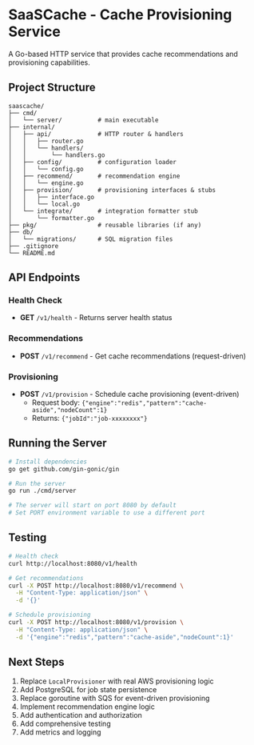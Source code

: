 # SaaSCache - Cache Provisioning Service

A Go-based HTTP service that provides cache recommendations and provisioning capabilities.

## Project Structure

```
saascache/
├── cmd/
│   └── server/          # main executable
├── internal/
│   ├── api/             # HTTP router & handlers
│   │   ├── router.go
│   │   └── handlers/
│   │       └── handlers.go
│   ├── config/          # configuration loader
│   │   └── config.go
│   ├── recommend/       # recommendation engine
│   │   └── engine.go
│   ├── provision/       # provisioning interfaces & stubs
│   │   ├── interface.go
│   │   └── local.go
│   └── integrate/       # integration formatter stub
│       └── formatter.go
├── pkg/                 # reusable libraries (if any)
├── db/
│   └── migrations/      # SQL migration files
├── .gitignore
└── README.md
```

## API Endpoints

### Health Check
- **GET** `/v1/health` - Returns server health status

### Recommendations
- **POST** `/v1/recommend` - Get cache recommendations (request-driven)

### Provisioning
- **POST** `/v1/provision` - Schedule cache provisioning (event-driven)
  - Request body: `{"engine":"redis","pattern":"cache-aside","nodeCount":1}`
  - Returns: `{"jobId":"job-xxxxxxxx"}`

## Running the Server

```bash
# Install dependencies
go get github.com/gin-gonic/gin

# Run the server
go run ./cmd/server

# The server will start on port 8080 by default
# Set PORT environment variable to use a different port
```

## Testing

```bash
# Health check
curl http://localhost:8080/v1/health

# Get recommendations
curl -X POST http://localhost:8080/v1/recommend \
  -H "Content-Type: application/json" \
  -d '{}'

# Schedule provisioning
curl -X POST http://localhost:8080/v1/provision \
  -H "Content-Type: application/json" \
  -d '{"engine":"redis","pattern":"cache-aside","nodeCount":1}'
```

## Next Steps

1. Replace `LocalProvisioner` with real AWS provisioning logic
2. Add PostgreSQL for job state persistence
3. Replace goroutine with SQS for event-driven provisioning
4. Implement recommendation engine logic
5. Add authentication and authorization
6. Add comprehensive testing
7. Add metrics and logging
